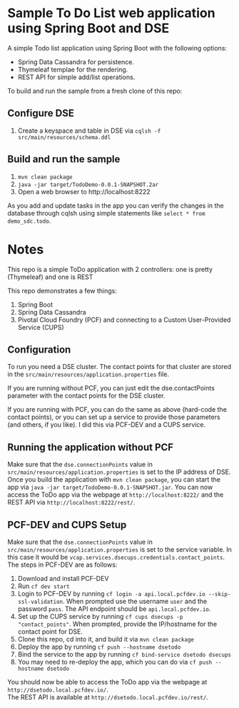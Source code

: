 # Sample To Do List web application using Spring Boot and DSE

A simple Todo list application using Spring Boot with the following options:

- Spring Data Cassandra for persistence.
- Thymeleaf templae for the rendering.
- REST API for simple add/list operations.

To build and run the sample from a fresh clone of this repo:

## Configure DSE

1. Create a keyspace and table in DSE via `cqlsh -f src/main/resources/schema.ddl`



## Build and run the sample

1. `mvn clean package`
2. `java -jar target/TodoDemo-0.0.1-SNAPSHOT.2ar`
3. Open a web browser to http://localhost:8222

As you add and update tasks in the app you can verify the changes in the database through cqlsh using simple statements like 
`select * from demo_sdc.todo`.






# Notes
This repo is a simple ToDo application with 2 controllers: one is pretty (Thymeleaf) and one is REST

This repo demonstrates a few things:
1. Spring Boot
2. Spring Data Cassandra
3. Pivotal Cloud Foundry (PCF) and connecting to a Custom User-Provided Service (CUPS)

## Configuration
To run you need a DSE cluster.  The contact points for that cluster are stored in the `src/main/resources/application.properties` file.

If you are running without PCF, you can just edit the dse.contactPoints parameter with the contact points for the DSE cluster.

If you are running with PCF, you can do the same as above (hard-code the contact points), or you can set up a service to provide those 
parameters (and others, if you like).  I did this via PCF-DEV and a CUPS service.

## Running the application without PCF
Make sure that the `dse.connectionPoints` value in `src/main/resources/application.properties` is set to the IP address of DSE.
Once you build the application with `mvn clean package`, you can start the app via `java -jar target/TodoDemo-0.0.1-SNAPSHOT.jar`.
You can now access the ToDo app via the webpage at `http://localhost:8222/` and the REST API via `http://localhost:8222/rest/`.

## PCF-DEV and CUPS Setup
Make sure that the `dse.connectionPoints` value in `src/main/resources/application.properties` is set to the service variable.  In this
case it would be `vcap.services.dsecups.credentials.contact_points`.
The steps in PCF-DEV are as follows:
1. Download and install PCF-DEV
2. Run `cf dev start`
3. Login to PCF-DEV by running `cf login -a api.local.pcfdev.io --skip-ssl-validation`.  When prompted use the username `user` and the
password `pass`.  The API endpoint should be `api.local.pcfdev.io`.
4. Set up the CUPS service by running `cf cups dsecups -p "contact_points"`.  When prompted, provide the IP/hostname for the contact point
for DSE.
5. Clone this repo, cd into it, and build it via `mvn clean package`
6. Deploy the app by running `cf push --hostname dsetodo`
7. Bind the service to the app by running `cf bind-service dsetodo dsecups`
8. You may need to re-deploy the app, which you can do via `cf push --hostname dsetodo`

You should now be able to access the ToDo app via the webpage at `http://dsetodo.local.pcfdev.io/`.  
The REST API is available at `http://dsetodo.local.pcfdev.io/rest/`.
